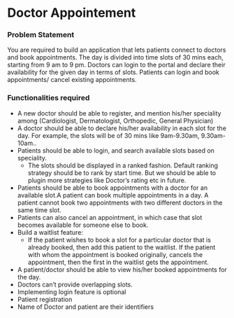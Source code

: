 # Doctor Appointement

### Problem Statement

You are required to build an application that lets patients connect to doctors and book appointments. The day is divided into time slots of 30 mins each, starting from 9 am to 9 pm. Doctors can login to the portal and declare their availability for the given day in terms of slots. Patients can login and book appointments/ cancel existing appointments. 

### Functionalities required

* A new doctor should be able to register, and mention his/her speciality among (Cardiologist, Dermatologist, Orthopedic, General Physician)
* A doctor should be able to declare his/her availability in each slot for the day. For example, the slots will be of 30 mins like 9am-9.30am, 9.30am-10am..
* Patients should be able to login, and search available slots based on speciality.  
  * The slots should be displayed in a ranked fashion. Default ranking strategy should be to rank by start time. But we should be able to plugin more strategies like Doctor’s rating etc in future.
* Patients should be able to book appointments with a doctor for an available slot.A patient can book multiple appointments in a day.  A patient cannot book two appointments with two different doctors in the same time slot.
* Patients can also cancel an appointment, in which case that slot becomes available for someone else to book.
* Build a waitlist feature:
  * If the patient wishes to book a slot for a particular doctor that is already booked, then add this patient to the waitlist. If the patient with whom the appointment is booked originally, cancels the appointment, then the first in the waitlist gets the appointment.
* A patient/doctor should be able to view his/her booked appointments for the day.  
* Doctors can’t provide overlapping slots.
* Implementing login feature is optional
* Patient registration
* Name of Doctor and patient are their identifiers
